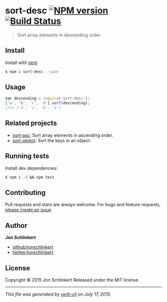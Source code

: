 # sort-desc [![NPM version](https://badge.fury.io/js/sort-desc.svg)](http://badge.fury.io/js/sort-desc)  [![Build Status](https://travis-ci.org/jonschlinkert/sort-desc.svg)](https://travis-ci.org/jonschlinkert/sort-desc)

> Sort array elements in descending order.

## Install

Install with [npm](https://www.npmjs.com/)

```sh
$ npm i sort-desc --save
```

## Usage

```js
var descending = require('sort-desc');
['a', 'b', 'c', 'd'].sort(descending);
//=> ['d', 'c', 'b', 'a']
```

## Related projects

* [sort-asc](https://github.com/jonschlinkert/sort-asc): Sort array elements in ascending order.
* [sort-object](https://github.com/doowb/sort-object): Sort the keys in an object.

## Running tests

Install dev dependencies:

```sh
$ npm i -d && npm test
```

## Contributing

Pull requests and stars are always welcome. For bugs and feature requests, [please create an issue](https://github.com/jonschlinkert/sort-desc/issues/new)

## Author

**Jon Schlinkert**

+ [github/jonschlinkert](https://github.com/jonschlinkert)
+ [twitter/jonschlinkert](http://twitter.com/jonschlinkert)

## License

Copyright © 2015 Jon Schlinkert
Released under the MIT license.

***

_This file was generated by [verb-cli](https://github.com/assemble/verb-cli) on July 17, 2015._